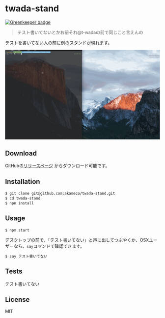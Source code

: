 # twada-stand

[![Greenkeeper badge](https://badges.greenkeeper.io/akameco/twada-stand.svg)](https://greenkeeper.io/)

> テスト書いてないとかお前それ@t-wadaの前で同じこと言えんの

テストを書いてない人の前に例のスタンドが現れます。

![screenshot](media/screenshot.gif)

## Download

GitHubの[リリースページ](https://github.com/akameco/twada-stand/releases) からダウンロード可能です。  

## Installation

```
$ git clone git@github.com:akameco/twada-stand.git
$ cd twada-stand
$ npn install
```

## Usage

```
$ npm start
```

デスクトップの前で、「テスト書いてない」と声に出してつぶやくか、OSXユーザーなら、`say`コマンドで確認できます。

```
$ say テスト書いてない
```

## Tests

テスト書いてない

## License

MIT
